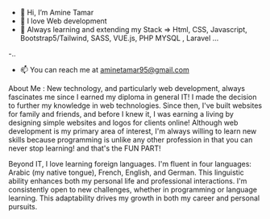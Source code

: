 - 👋 Hi, I’m Amine Tamar
- 👀 I love Web development 
- 🌱 Always learning and extending my Stack =>  Html, CSS, Javascript, Bootstrap5/Tailwind, SASS, VUE.js, PHP MYSQL , Laravel ... 

-..
- 📫 You can reach me at aminetamar95@gmail.com

 About Me : 
New technology, and particularly web development, always fascinates me since I earned my diploma in general IT! I made the decision to further my knowledge in web technologies. Since then, I've built websites for family and friends, and before I knew it, I was earning a living by designing simple websites and logos for clients online! Although web development is my primary area of interest, I'm always willing to learn new skills because programming is unlike any other profession in that you can never stop learning! and that's the FUN 
PART!


Beyond IT, I love learning foreign languages. I'm fluent in four languages: Arabic (my native tongue), French, English, and German. This linguistic ability enhances both my personal life and professional interactions.
I'm consistently open to new challenges, whether in programming or language learning. This adaptability drives my growth in both my career and personal pursuits.


<!---
AmineTamar/AmineTamar is a ✨ special ✨ repository because its `README.md` (this file) appears on your GitHub profile.
You can click the Preview link to take a look at your changes.
--->
